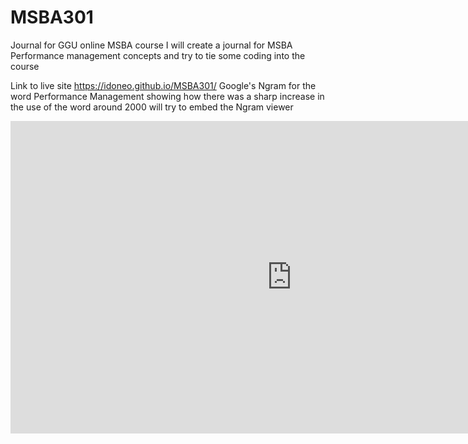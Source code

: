 # MSBA301
Journal for GGU online MSBA course
I will create a journal for MSBA Performance management concepts and try to tie some coding into the course


Link to live site
  https://idoneo.github.io/MSBA301/
Google's Ngram for the word Performance Management showing how there was a sharp increase in the use of the word around
2000
will try to embed the Ngram viewer

<iframe name="ngram_chart" src="https://books.google.com/ngrams/interactive_chart?content=Performance+Management&case_insensitive=on&year_start=1990&year_end=2008&corpus=15&smoothing=3&share=&direct_url=t4%3B%2CPerformance%20Management%3B%2Cc0%3B%2Cs0%3B%3Bperformance%20management%3B%2Cc0%3B%3BPerformance%20Management%3B%2Cc0%3B%3BPerformance%20management%3B%2Cc0%3B%3BPERFORMANCE%20MANAGEMENT%3B%2Cc0" width=900 height=500 marginwidth=0 marginheight=0 hspace=0 vspace=0 frameborder=0 scrolling=no></iframe>


